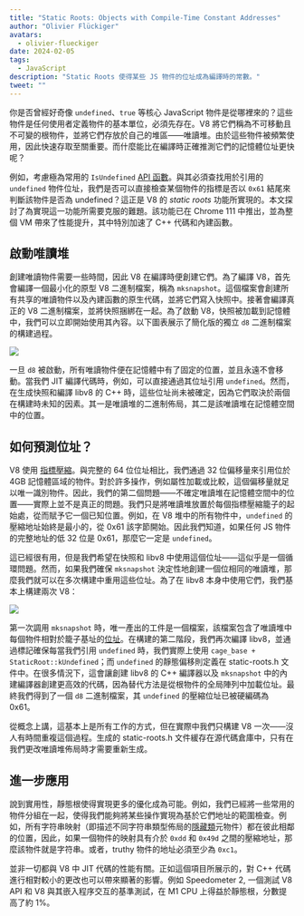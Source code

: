 ```yaml
---
title: "Static Roots: Objects with Compile-Time Constant Addresses"
author: "Olivier Flückiger"
avatars: 
  - olivier-flueckiger
date: 2024-02-05
tags: 
  - JavaScript
description: "Static Roots 使得某些 JS 物件的位址成為編譯時的常數。"
tweet: ""
---
```


你是否曾經好奇像 `undefined`、`true` 等核心 JavaScript 物件是從哪裡來的？這些物件是任何使用者定義物件的基本單位，必須先存在。V8 將它們稱為不可移動且不可變的根物件，並將它們存放於自己的堆區——唯讀堆。由於這些物件被頻繁使用，因此快速存取至關重要。而什麼能比在編譯時正確推測它們的記憶體位址更快呢？

<!--truncate-->
例如，考慮極為常用的 `IsUndefined` [API 函數](https://source.chromium.org/chromium/chromium/src/+/main:v8/include/v8-value.h?q=symbol:%5Cbv8::Value::IsUndefined%5Cb%20case:yes)。與其必須查找用於引用的 `undefined` 物件位址，我們是否可以直接檢查某個物件的指標是否以 `0x61` 結尾來判斷該物件是否為 undefined？這正是 V8 的 *static roots* 功能所實現的。本文探討了為實現這一功能所需要克服的難題。該功能已在 Chrome 111 中推出，並為整個 VM 帶來了性能提升，其中特別加速了 C++ 代碼和內建函數。

## 啟動唯讀堆

創建唯讀物件需要一些時間，因此 V8 在編譯時便創建它們。為了編譯 V8，首先會編譯一個最小化的原型 V8 二進制檔案，稱為 `mksnapshot`。這個檔案會創建所有共享的唯讀物件以及內建函數的原生代碼，並將它們寫入快照中。接著會編譯真正的 V8 二進制檔案，並將快照捆綁在一起。為了啟動 V8，快照被加載到記憶體中，我們可以立即開始使用其內容。以下圖表展示了簡化版的獨立 `d8` 二進制檔案的構建過程。

![](/_img/static-roots/static-roots1.svg)

一旦 `d8` 被啟動，所有唯讀物件便在記憶體中有了固定的位置，並且永遠不會移動。當我們 JIT 編譯代碼時，例如，可以直接通過其位址引用 `undefined`。然而，在生成快照和編譯 libv8 的 C++ 時，這些位址尚未被確定，因為它們取決於兩個在構建時未知的因素。其一是唯讀堆的二進制佈局，其二是該唯讀堆在記憶體空間中的位置。

## 如何預測位址？

V8 使用 [指標壓縮](https://v8.dev/blog/pointer-compression)。與完整的 64 位位址相比，我們通過 32 位偏移量來引用位於 4GB 記憶體區域的物件。對於許多操作，例如屬性加載或比較，這個偏移量就足以唯一識別物件。因此，我們的第二個問題——不確定唯讀堆在記憶體空間中的位置——實際上並不是真正的問題。我們只是將唯讀堆放置於每個指標壓縮籠子的起始處，從而賦予它一個已知位置。例如，在 V8 堆中的所有物件中，`undefined` 的壓縮地址始終是最小的，從 0x61 該字節開始。因此我們知道，如果任何 JS 物件的完整地址的低 32 位是 0x61，那麼它一定是 `undefined`。

這已經很有用，但是我們希望在快照和 libv8 中使用這個位址——這似乎是一個循環問題。然而，如果我們確保 `mksnapshot` 決定性地創建一個位相同的唯讀堆，那麼我們就可以在多次構建中重用這些位址。為了在 libv8 本身中使用它們，我們基本上構建兩次 V8：

![](/_img/static-roots/static-roots2.svg)

第一次調用 `mksnapshot` 時，唯一產出的工件是一個檔案，該檔案包含了唯讀堆中每個物件相對於籠子基址的[位址](https://source.chromium.org/chromium/chromium/src/+/main:v8/src/roots/static-roots.h)。在構建的第二階段，我們再次編譯 libv8，並通過標記確保每當我們引用 `undefined` 時，我們實際上使用 `cage_base + StaticRoot::kUndefined`；而 `undefined` 的靜態偏移則定義在 static-roots.h 文件中。在很多情況下，這會讓創建 libv8 的 C++ 編譯器以及 `mksnapshot` 中的內建編譯器創建更高效的代碼，因為替代方法是從根物件的全局陣列中加載位址。最終我們得到了一個 `d8` 二進制檔案，其 `undefined` 的壓縮位址已被硬編碼為 0x61。

從概念上講，這基本上是所有工作的方式，但在實際中我們只構建 V8 一次——沒人有時間重複這個過程。生成的 static-roots.h 文件緩存在源代碼倉庫中，只有在我們更改唯讀堆佈局時才需要重新生成。

## 進一步應用

說到實用性，靜態根使得實現更多的優化成為可能。例如，我們已經將一些常用的物件分組在一起，使得我們能夠將某些操作實現為基於它們地址的範圍檢查。例如，所有字符串映射（即描述不同字符串類型佈局的[隱藏類](https://v8.dev/docs/hidden-classes)元物件）都在彼此相鄰的位置，因此，如果一個物件的映射具有介於 `0xdd` 和 `0x49d` 之間的壓縮地址，那麼該物件就是字符串。或者，truthy 物件的地址必須至少為 `0xc1`。

並非一切都與 V8 中 JIT 代碼的性能有關。正如這個項目所展示的，對 C++ 代碼進行相對較小的更改也可以帶來顯著的影響。例如 Speedometer 2, 一個測試 V8 API 和 V8 與其嵌入程序交互的基準測試，在 M1 CPU 上得益於靜態根，分數提高了約 1%。
